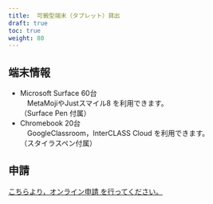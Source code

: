 ```yaml
---
title:  可搬型端末（タブレット）貸出
draft: true
toc: true
weight: 80
---
```


## 端末情報
* Microsoft Surface 60台  
 　MetaMojiやJustスマイル8 を利用できます。  
 （Surface Pen 付属）
* Chromebook 20台  
 　GoogleClassroom，InterCLASS Cloud を利用できます。  
 （スタイラスペン付属）
## 申請
 [こちらより，オンライン申請 を行ってください。](https://forms.office.com/pages/responsepage.aspx?id=SA2VUq_p-EmxBHt7Ov-Vp7GrcYwHVXVDg3QqFGvLZXpUNkFFME1PU0JFTUw0VkNQTFdKUlI2NDNUQS4u)
